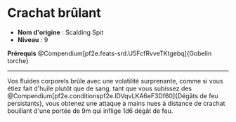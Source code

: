 # Crachat brûlant

 * **Nom d'origine** : Scalding Spit
 * **Niveau** : 9


<p><span id="ctl00_MainContent_DetailedOutput"><strong>Prérequis</strong> @Compendium[pf2e.feats-srd.U5FcfRvveTKtgebq]{Gobelin torche}<br></span></p>
<hr>
<p>Vos fluides corporels brûle avec une volatilité surprenante, comme si vous étiez fait d'huile plutôt que de sang. tant que vous subissez des @Compendium[pf2e.conditionspf2e.lDVqvLKA6eF3Df60]{Dégâts de feu persistants}, vous obtenez une attaque à mains nues à distance de crachat bouillant d'une portée de 9m qui inflige 1d6 dégât de feu.&nbsp;</p>